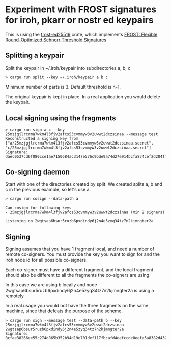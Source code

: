 # Experiment with FROST signatures for iroh, pkarr or nostr ed keypairs

This is using the [frost-ed25519](https://docs.rs/frost-ed25519/latest/frost_ed25519/) crate, which implements [FROST: Flexible Round-Optimized
Schnorr Threshold Signatures](https://eprint.iacr.org/2020/852.pdf)

## Splitting a keypair

Split the keypair in ~/.iroh/keypair into subdirectories a, b, c

```
> cargo run split --key ~/.iroh/keypair a b c 
```

Minimum number of parts is 3. Default threshold is n-1.

The original keypair is kept in place. In a real application you would delete
the keypair.

## Local signing using the fragments

```
> cargo run sign a c --key 25mzjgjlrcrma7wkm4l3fjv2afcs53cvmmyw3v2uwwt2dczsinaa --message test
Reconstructed a signing key from ["a/25mzjgjlrcrma7wkm4l3fjv2afcs53cvmmyw3v2uwwt2dczsinaa.secret", "c/25mzjgjlrcrma7wkm4l3fjv2afcs53cvmmyw3v2uwwt2dczsinaa.secret"]
Signature: daec0537cd6f080cce1ae7150684ac3147e576c9bde9a74d27e914bcfa834cef2d204ff9295379784fcca3eaa95e4b196b4fb8b60ec316840b5e649844db880e
```

## Co-signing daemon

Start with one of the directories created by split. We created splits a, b and
c in the previous example, so let's use a.

```
> cargo run cosign --data-path a

Can cosign for following keys
- 25mzjgjlrcrma7wkm4l3fjv2afcs53cvmmyw3v2uwwt2dczsinaa (min 2 signers)

Listening on 2wgtsap6bsur5ruzb6pxdindy6j2n4e5zyq34tz7n2kjmngter2a
```

## Signing

Signing assumes that you have 1 fragment local, and need a number of remote
co-signers. You must provide the key you want to sign for and the iroh node id
for all possible co-signers.

Each co-signer must have a different fragment, and the local fragment should also
be different to all the fragments the co-signers are using.

In this case we are using b locally and node 2wgtsap6bsur5ruzb6pxdindy6j2n4e5zyq34tz7n2kjmngter2a
is using a remotely.

In a real usage you would not have the three fragments on the same machine, since
that defeats the purpose of the scheme.

```
> cargo run sign --message test --data-path b --key 25mzjgjlrcrma7wkm4l3fjv2afcs53cvmmyw3v2uwwt2dczsinaa 2wgtsap6bsur5ruzb6pxdindy6j2n4e5zyq34tz7n2kjmngter2a
Signature: 8cfae38266ee55c274d865b352b94d19e701def117fbcafd4eefccde8eefa5a8382d43275bafe2da6c39e07fdd2b88a12a43c8b12126d17e3a7c2bf14590400f
```
